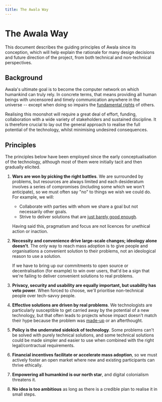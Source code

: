 ```yaml
---
title: The Awala Way
---
```


# The Awala Way

This document describes the guiding principles of Awala since its conception, which will help explain the rationale for many design decisions and future direction of the project, from both technical and non-technical perspectives.

## Background

Awala's ultimate goal is to become the computer network on which humankind can truly rely. In concrete terms, that means providing all human beings with uncensored and timely communication anywhere in the universe -- except when doing so impairs the [fundamental rights](https://www.un.org/en/universal-declaration-human-rights/) of others.

Realising this moonshot will require a great deal of effort, funding, collaboration with a wide variety of stakeholders and sustained discipline. It is therefore crucial to lay out the general approach to realise the full potential of the technology, whilst minimising undesired consequences.

## Principles

The principles below have been employed since the early conceptualisation of the technology, although most of them were initially tacit and then gradually elicited.

1. **Wars are won by picking the right battles**. We are surrounded by problems, but resources are always limited and each desideratum involves a series of compromises (including some which we won't anticipate), so we must often say "no" to things we wish we could do. For example, we will:

   - Collaborate with parties with whom we share a goal but not necessarily other goals.
   - Strive to deliver solutions that are [just barely good enough](http://agilemodeling.com/essays/barelyGoodEnough.html).

   Having said this, pragmatism and focus are not licences for unethical action or inaction.
1. **Necessity and convenience drive large-scale changes; ideology alone doesn't**. The only way to reach mass adoption is to give people and organisations a convenient solution to their problems, not an ideological reason to use a solution.

   If we have to bring up our commitments to open source or decentralisation (for example) to win over users, that'd be a sign that we're failing to deliver convenient solutions to real problems.
1. **Privacy, security and usability are equally important, but usability has veto power**. When forced to choose, we'll prioritise non-technical people over tech-savvy people.
1. **Effective solutions are driven by real problems**. We technologists are particularly susceptible to get carried away by the potential of a new technology, but that often leads to projects whose impact doesn't match their hype because the problem was [made-up](http://www.paulgraham.com/startupideas.html) or an afterthought.
1. **Policy is the underrated sidekick of technology**. Some problems can't be solved with purely technical solutions, and some technical solutions could be made simpler and easier to use when combined with the right legal/contractual requirements.
1. **Financial incentives facilitate or accelerate mass adoption**, so we must actively foster an open market where new and existing participants can thrive ethically.
1. **Empowering all humankind is our north star**, and digital colonialism threatens it.
1. **No idea is too ambitious** as long as there is a credible plan to realise it in small steps.
